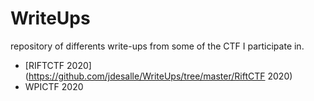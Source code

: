 # WriteUps
repository of differents write-ups from some of the CTF I participate in. 

- [RIFTCTF 2020](https://github.com/jdesalle/WriteUps/tree/master/RiftCTF 2020)
- WPICTF 2020